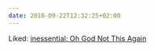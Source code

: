 ```yaml
---
date: 2018-09-22T12:32:25+02:00
---
```


Liked: [inessential: Oh God Not This Again](http://inessential.com/2018/09/17/oh_god_not_this_again)

